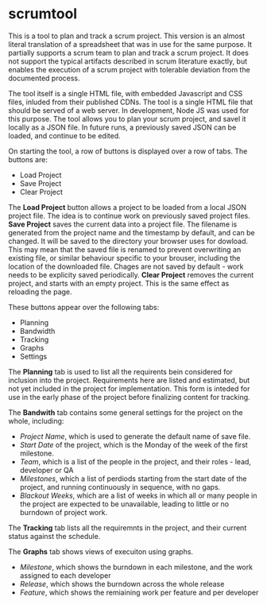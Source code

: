 # scrumtool
This is a tool to plan and track a scrum project. This version is an almost literal translation of a spreadsheet that was in use for the same purpose. It partially supports a scrum team to plan and track a scrum project. It does not support the typical artifacts described in scrum literature exactly, but enables the execution of a scrum project with tolerable deviation from the documented process.

The tool itself is a single HTML file, with embedded Javascript and CSS files, inluded from their published CDNs. The tool is a single HTML file that should be served of a web server. In development, Node JS was used for this purpose. The tool allows you to plan your scrum project, and savel it locally as a JSON file. In future runs, a previously saved JSON can be loaded, and continue to be edited.

On starting the tool, a row of buttons is displayed over a row of tabs. The buttons are:
* Load Project
* Save Project
* Clear Project

The **Load Project** button allows a project to be loaded from a local JSON project file. The idea is to continue work on previously saved project files. 
**Save Project** saves the current data into a project file. The filename is generated from the project name and the timestamp by default, and can be changed. It will be saved to the directory your browser uses for dowload. This may mean that the saved file is renamed to prevent overwriting an existing file, or similar behaviour specific to your brouser, including the location of the downloaded file. Chages are not saved by default - work needs to be explicity saved periodically.
**Clear Project** removes the current project, and starts with an empty project. This is the same effect as reloading the page.

These buttons appear over the following tabs:
* Planning
* Bandwidth
* Tracking
* Graphs
* Settings

The **Planning** tab is used to list all the requirents bein considered for inclusion into the project. Requirements here are listed and estimated, but not yet included in the project for implementation. This form is inteded for use in the early phase of the project before finalizing content for tracking.

The **Bandwith** tab contains some general settings for the project on the whole, including:
* _Project Name_, which is used to generate the default name of save file.
* _Start Date_ of the project, which is the Monday of the week of the first milestone.
* _Team_, which is a list of the people in the project, and their roles - lead, developer or QA
* _Milestones_, which a list of perdiods starting from the start date of the project, and running continuously in sequence, with no gaps.
* _Blackout Weeks_, which are a list of weeks in which all or many people in the project are expected to be unavailable, leading to little or no burndown of project work.

The **Tracking** tab lists all the requiremnts in the project, and their current status against the schedule.

The **Graphs** tab shows views of execuiton using graphs.
* _Milestone_, which shows the burndown in each milestone, and the work assigned to each developer
* _Release_, which shows the burndown across the whole release
* _Feature_, which shows the remiaining work per feature and per developer

